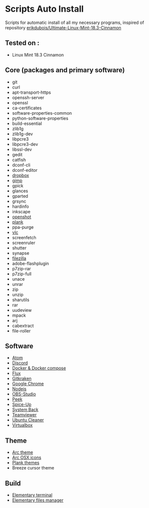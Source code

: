 # Scripts Auto Install

Scripts for automatic install of all my necessary programs, inspired of repository [erikdubois/Ultimate-Linux-Mint-18.3-Cinnamon](https://github.com/erikdubois/Ultimate-Linux-Mint-18.3-Cinnamon)

## Tested on :
- Linux Mint 18.3 Cinnamon

## Core (packages and primary software)
- git
- curl
- apt-transport-https
- openssh-server
- openssl
- ca-certificates
- software-properties-common
- python-software-properties
- build-essential
- zlib1g
- zlib1g-dev
- libpcre3
- libpcre3-dev
- libssl-dev
- gedit
- catfish
- dconf-cli
- dconf-editor
- [dropbox](https://www.dropbox.com/)
- [gimp](https://www.gimp.org/)
- gpick
- glances
- gparted
- grsync
- hardinfo
- inkscape
- [openshot](https://github.com/OpenShot/openshot-qt)
- [plank](https://github.com/ricotz/plank)
- ppa-purge
- [vlc](https://www.videolan.org/vlc/index.html)
- screenfetch
- screenruler
- shutter
- synapse
- [filezilla](https://filezilla-project.org/)
- adobe-flashplugin
- p7zip-rar
- p7zip-full
- unace
- unrar
- zip
- unzip
- sharutils
- rar
- uudeview
- mpack
- arj
- cabextract
- file-roller

## Software
- [Atom](https://github.com/atom/atom)
- [Discord](https://discordapp.com/)
- [Docker & Docker compose](https://www.docker.com/)
- [Flux](https://github.com/xflux-gui/fluxgui)
- [Gitkraken](https://www.gitkraken.com/)
- [Google Chrome](https://www.google.fr/chrome/)
- [Nodejs](https://nodejs.org/en/)
- [OBS-Studio](https://github.com/jp9000/obs-studio)
- [Peek](https://github.com/phw/peek)
- [Spice-Up](https://github.com/Philip-Scott/Spice-up)
- [System Back](https://launchpad.net/systemback)
- [Teamviewer](https://www.teamviewer.com/)
- [Ubuntu Cleaner](https://github.com/gerardpuig/ubuntu-cleaner)
- [Virtualbox](https://www.virtualbox.org/)

## Theme
- [Arc theme](https://github.com/horst3180/arc-theme)
- [Arc OSX icons](https://github.com/LinxGem33/Arc-OSX-Icons)
- [Plank themes](https://github.com/erikdubois/Plank-Themes)
- Breeze cursor theme

## Build
- [Elementary terminal](https://github.com/elementary/terminal)
- [Elementary files manager](https://github.com/elementary/files)
